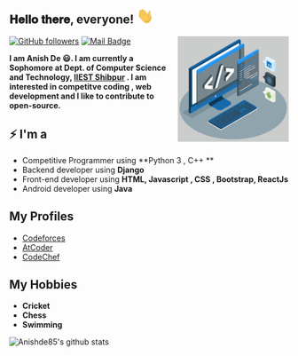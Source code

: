 <h2> 𝐇𝐞𝐥𝐥𝐨 𝐭𝐡𝐞𝐫𝐞, everyone! <img src="https://github.com/Anishde85/Anishde85/blob/main/Hi.gif" width="30px"></h2>
<img align='right' src='https://github.com/Anishde85/Anishde85/blob/main/techstack.gif' width='200"'>

[![GitHub followers](https://img.shields.io/github/followers/Anishde85?label=Follow&style=social)](https://github.com/Anishde85/?tab=followers)
[![Mail Badge](https://img.shields.io/badge/-anishde85@gmail.com-0078D4?style=flat&logo=Microsoft-Outlook&logoColor=white&link=mailto:anishde85@gmail.com)](mailto:anishde85@gmail.com)

**I am Anish De 😃. I am currently a Sophomore at Dept. of Computer Science and Technology, [IIEST Shibpur](https://www.iiests.ac.in/IIEST/) . I am interested in competitve coding , web development and I like to contribute to open-source.**

## ⚡ I'm a
- Competitive Programmer using **Python 3 , C++ **
- Backend developer using **Django**
- Front-end developer using **HTML, Javascript , CSS , Bootstrap, ReactJs**
- Android developer using **Java**

## My Profiles
- [Codeforces](https://codeforces.com/profile/anishde85)
- [AtCoder](https://atcoder.jp/users/anishde85)
- [CodeChef](https://www.codechef.com/users/anish85)

## My Hobbies
- **Cricket**
- **Chess**
- **Swimming**

<img alt="Anishde85's github stats" src="https://github-readme-stats.vercel.app/api?username=Anishde85&&show_icons=true&title_color=ffffff&icon_color=bb2acf&text_color=daf7dc&bg_color=151515" >

